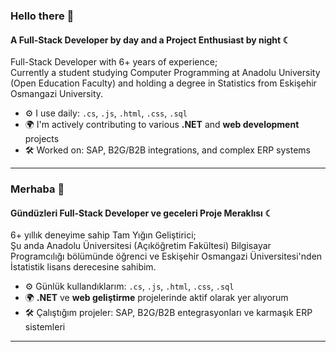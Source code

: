 ### Hello there 👋

#### A Full-Stack Developer by day and a Project Enthusiast by night ☾

Full-Stack Developer with 6+ years of experience;<br>
Currently a student studying Computer Programming at Anadolu University (Open Education Faculty) and holding a degree in Statistics from Eskişehir Osmangazi University.<br>

- ⚙️ I use daily: `.cs`, `.js`, `.html`, `.css`, `.sql`
- 🌍 I'm actively contributing to various **.NET** and **web development** projects
- 🛠 Worked on: SAP, B2G/B2B integrations, and complex ERP systems

---

### Merhaba 👋

#### Gündüzleri Full-Stack Developer ve geceleri Proje Meraklısı ☾

6+ yıllık deneyime sahip Tam Yığın Geliştirici;<br>
Şu anda Anadolu Üniversitesi (Açıköğretim Fakültesi) Bilgisayar Programcılığı bölümünde öğrenci ve Eskişehir Osmangazi Üniversitesi'nden İstatistik lisans derecesine sahibim.<br>

- ⚙️ Günlük kullandıklarım: `.cs`, `.js`, `.html`, `.css`, `.sql`
- 🌍 **.NET** ve **web geliştirme** projelerinde aktif olarak yer alıyorum
- 🛠 Çalıştığım projeler: SAP, B2G/B2B entegrasyonları ve karmaşık ERP sistemleri

---
